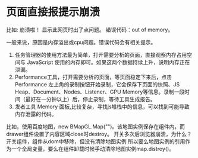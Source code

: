 # 页面直接报提示崩溃
比如:
崩溃啦！
显示此网页时出了点问题。
错误代码：out of memory。

一般来说，原因是内存溢出或cpu问题。错误代码会有相关提示。

1. 任务管理器的使用方法最为简单，打开需要分析的页面，直接观察内存占用空间与 JavaScript 使用的内存即可。如果这两个数据持续上升，说明内存正在泄漏。
2. Performance工具，打开需要分析的页面，等页面稳定下来后，点击 Performance 左上角的录制按钮开始录制，它会保存下页面的快照、JS Heap、Document、Nodes、Listener、GPU Memory等信息。录制一段时间（最好在一分钟以上）后，停止录制，等待工具生成报告。
3. 发者工具 Memory 面板,比较复杂，寻找js堆栈中的信息，可以找到可能导致内存泄露的代码。

比如，使用百度地图，new BMapGL.Map("")。该地图实例保存在组件内，而drawer组件设置了内容区域close时destroy。
开关多次后浏览器崩溃，为什么？
开关组件，组件从dom中移除，但没有清除地图实例
所以要么地图实例的引用作为一个全局变量，要么在组件卸载时候手动清除地图实例map.distroy()。
